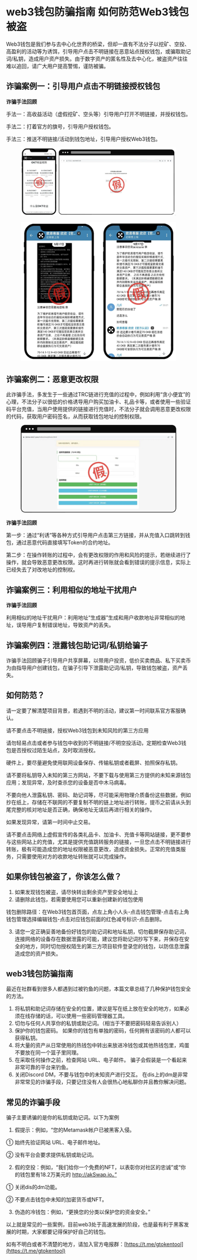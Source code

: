 # web3钱包防骗指南 如何防范Web3钱包被盗

Web3钱包是我们参与去中心化世界的桥梁，但却一直有不法分子以挖矿、空投、高盈利的活动等为诱饵，引导用户点击不明链接在恶意站点授权钱包，或骗取助记词/私钥，造成用户资产损失。由于数字资产的匿名性及去中心化，被盗资产往往难以追回，请广大用户提高警惕，谨防被骗。

## 诈骗案例一：引导用户点击不明链接授权钱包

**诈骗手法回顾**

手法一：高收益活动（虚假挖矿、空头等）引导用户打开不明链接，并授权钱包。

手法二：打着官方的旗号，引导用户授权钱包。

手法三：推送不明链接/活动到钱包地址，引导用户授权Web3钱包。

<figure><img src="../.gitbook/assets/20240309202951 (2).webp" alt=""><figcaption></figcaption></figure>

<figure><img src="../.gitbook/assets/20240309202951.webp" alt=""><figcaption></figcaption></figure>

## 诈骗案例二：恶意更改权限

此诈骗手法，多发生于一些通过TRC链进行充值的过程中，例如利用“贪小便宜”的心理，不法分子以很低的价格诱导用户购买加油卡、礼品卡等，或者使用一些验证码平台充值，当用户使用提供的链接进行充值时，不法分子就会调用恶意更改权限的代码，获取用户密码签名，从而获取钱包地址的控制权限。

<figure><img src="../.gitbook/assets/20240309202951 (1).webp" alt=""><figcaption></figcaption></figure>

**诈骗手法回顾**

第一步：通过“利诱”等各种方式引导用户点击第三方链接，并从充值入口跳转到钱包，通过恶意代码直接填写Token的合约地址。

第二步：在操作转账的过程中，会有更改权限的作用和风险的提示，若继续进行了操作，就会导致恶意更改权限。这时再进行转账就会看到错误的提示信息，实际上已经失去了对改地址的控制权。

## 诈骗案例三：利用相似的地址干扰用户

**诈骗手法回顾**

利用相似的地址干扰用户：利用地址“生成器”生成和用户收款地址非常相似的地址，误导用户复制错误地址，导致资产的丢失。

## 诈骗案例四：泄露钱包助记词/私钥给骗子

诈骗手法回顾骗子引导用户共享屏幕，以带用户投资，低价买卖商品、私下买卖币为由指导用户创建钱包，在骗子引导下泄露助记词/私钥，导致钱包被盗，资产丢失。

## 如何防范？

请一定要了解清楚项目背景，若遇到不明的活动，建议第一时间联系官方客服确认。

请不要点击不明链接，授权Web3钱包到未知风险的第三方应用

请勿轻易点击或者参与钱包中收到的不明链接/不明空投活动，定期检查Web3钱包是否授权过陌生站点，及时取消授权。

硬件上，要尽量避免使用联网设备保存、传输私钥或者截屏、拍照保存私钥。

请不要将私钥导入未知的第三方网站，不要下载与使用第三方提供的未知来源钱包应用；发现异常，及时查杀您的设备是否中木马病毒。

不要向他人泄露私钥、密码、助记词等，尽可能采用物理介质备份这些数据，例如抄在纸上，存储在不联网的不要复制不明的链上地址进行转账，提币之前请从头到尾完整的核对地址是否正确，确保地址无误后再进行相关的操作。

如果发现异常，请第一时间中止交易。

请不要点击网络上虚假宣传的各类礼品卡、加油卡、充值卡等网站链接，更不要参与这些网站上的充值，尤其是提供充值跳转服务的链接，一旦您点击不明链接进行转账，极有可能造成您的地址权限被恶意更改，造成资金损失。正常的充值类服务，只需要使用对方的收款地址转账就可以完成操作。

## 如果你钱包被盗了，你该怎么做？

1. 如果发现钱包被盗，请尽快转出剩余资产至安全地址上
2. 请删除此钱包，若需要使用您可以重新创建新的钱包使用

钱包删除路径：在Web3钱包首页面，点左上角小人头-点击钱包管理-点击右上角钱包管理选择编辑钱包-点击对应钱包前面的红色减号标识-点击删除。

3. 请您一定正确妥善地备份好钱包的助记词和地址私钥，切勿截屏保存助记词，连接网络的设备存在数据泄露的可能，建议您将助记词抄写下来，并保存在安全的地方，同时切勿授权陌生的第三方项目软件登录您的钱包，以防信息泄露造成您的资产损失。

## web3钱包防骗指南

最近在社群看到很多人都遇到过被钓鱼的问题，本篇文章总结了几种保护钱包安全的方法。

1. 将私钥和助记词存储在安全的位置，建议是写在纸上放在安全的地方，如果必须在线存储的话，可以使用一些密码管理器工具。
2. 切勿与任何人共享你的私钥或助记词。（相当于不要把密码轻易告诉别人）
3. 保护你的钱包密码。 如果你的钱包有单独的密码，任何拥有该密码的人都可以获得私钥。
4. 将大量的资产从日常使用的热钱包中转出来放进冷钱包或其他热钱包里，鸡蛋不要放在同一个篮子里同理。
5. 在采取任何操作之前，检查网站 URL、电子邮件。 骗子会假装是一个看起来非常可靠的平台来钓鱼。
6. 关闭Discord DM，不要与钱包中的未知资产进行交互。 在dis上的dm是非常非常常见的诈骗手段，只要记住没有人会很热心地私聊你并且教你解决问题。

## 常见的诈骗手段

骗子主要诱骗的是你的私钥或助记词。以下为案例

1. 假提示：例如，“您的Metamask帐户已被黑客入侵。

① 始终先验证网站 URL、电子邮件地址。

② 没有平台会要求提供私钥或助记词。

2. 假的空投：例如，“我们给你一个免费的NFT，以表彰你对社区的忠诚”或“你的钱包里有18.2万美元的 http://akSwap.io。”

① 关闭dis的dm功能。

② 不要点击钱包中未知的加密货币或NFT。

3. 伪造的冷钱包：例如，“更换您的分类以保护您的资金安全。”

以上就是常见的一些案例，目前web3处于高速发展的阶段，也是最有利于黑客发展的时期，大家都要记得保护好自己的钱包。

如有不明白或者不清楚的地方，请加入官方电报群：[https://t.me/gtokentool](https://t.me/gtokentool)

